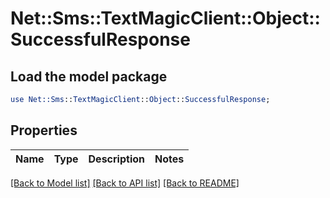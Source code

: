 # Net::Sms::TextMagicClient::Object::SuccessfulResponse

## Load the model package
```perl
use Net::Sms::TextMagicClient::Object::SuccessfulResponse;
```

## Properties
Name | Type | Description | Notes
------------ | ------------- | ------------- | -------------

[[Back to Model list]](../README.md#documentation-for-models) [[Back to API list]](../README.md#documentation-for-api-endpoints) [[Back to README]](../README.md)


